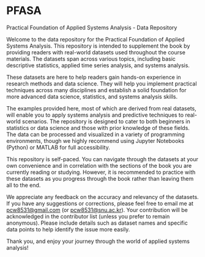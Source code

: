 # PFASA

Practical Foundation of Applied Systems Analysis - Data Repository

Welcome to the data repository for the Practical Foundation of Applied Systems Analysis. This repository is intended to supplement the book by providing readers with real-world datasets used throughout the course materials. The datasets span across various topics, including basic descriptive statistics, applied time series analysis, and systems analysis.

These datasets are here to help readers gain hands-on experience in research methods and data science. They will help you implement practical techniques across many disciplines and establish a solid foundation for more advanced data science, statistics, and systems analysis skills.

The examples provided here, most of which are derived from real datasets, will enable you to apply systems analysis and predictive techniques to real-world scenarios. The repository is designed to cater to both beginners in statistics or data science and those with prior knowledge of these fields. The data can be processed and visualized in a variety of programming environments, though we highly recommend using Jupyter Notebooks (Python) or MATLAB for full accessibility.

This repository is self-paced. You can navigate through the datasets at your own convenience and in correlation with the sections of the book you are currently reading or studying. However, it is recommended to practice with these datasets as you progress through the book rather than leaving them all to the end.

We appreciate any feedback on the accuracy and relevancy of the datasets. If you have any suggestions or corrections, please feel free to email me at pcw8531@gmail.com (or pcw8531@snu.ac.kr). Your contribution will be acknowledged in the contributor list (unless you prefer to remain anonymous). Please include details such as dataset names and specific data points to help identify the issue more easily.

Thank you, and enjoy your journey through the world of applied systems analysis!
